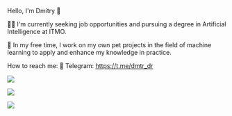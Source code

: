 Hello, I'm Dmitry 👋

👨‍💻 I'm currently seeking job opportunities and pursuing a degree in Artificial Intelligence at ITMO.

🌱 In my free time, I work on my own pet projects in the field of machine learning to apply and enhance my knowledge in practice.

How to reach me:
💼 Telegram: https://t.me/dmtr_dr


![](https://github-profile-summary-cards.vercel.app/api/cards/repos-per-language?username=Dmtr-Dr&theme=solarized_dark)

![](https://github-profile-summary-cards.vercel.app/api/cards/stats?username=Dmtr-Dr&theme=solarized_dark)

![](https://github-profile-summary-cards.vercel.app/api/cards/productive-time?username=Dmtr-Dr&theme=solarized_dark)
